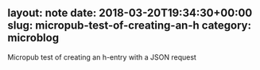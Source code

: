 layout: note
date: 2018-03-20T19:34:30+00:00
slug: micropub-test-of-creating-an-h
category: microblog
---
Micropub test of creating an h-entry with a JSON request
